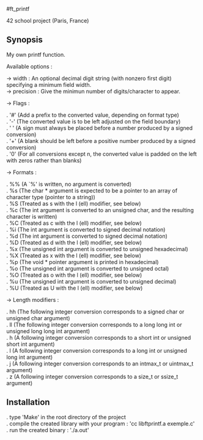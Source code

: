 #ft_printf
  
42 school project (Paris, France)
  
## Synopsis
  
My own printf function.
  
Available options :
  
-> width		: An optional decimal digit string (with nonzero first digit) specifying a minimum field width.  
-> precision	: Give the minimun number of digits/character to appear.  

-> Flags :  

. '#' (Add a prefix to the converted value, depending on format type)  
. '-' (The converted value is to be left adjusted on the field boundary)  
. ' ' (A sign must always be placed before a number produced by a signed conversion)  
. '+' (A blank should be left before a positive number produced by a signed conversion)  
. '0' (For all conversions except n, the converted value is padded on the left with zeros rather than blanks)  
  
-> Formats :  
  
. %% (A `%' is written, no argument is converted)  
. %s (The char * argument is expected to be a pointer to an array of character type (pointer to a string))  
. %S (Treated as s with the l (ell) modifier, see below)  
. %c (The int argument is converted to an unsigned char, and the resulting character is written)  
. %C (Treated as c with the l (ell) modifier, see below)  
. %i (The int argument is converted to signed decimal notation)  
. %d (The int argument is converted to signed decimal notation)  
. %D (Treated as d with the l (ell) modifier, see below)  
. %x (The unsigned int argument is converted to unsigned hexadecimal)  
. %X (Treated as x with the l (ell) modifier, see below)  
. %p (The void * pointer argument is printed in hexadecimal)  
. %o (The unsigned int argument is converted to unsigned octal)  
. %O (Treated as o with the l (ell) modifier, see below)  
. %u (The unsigned int argument is converted to unsigned decimal)  
. %U (Treated as U with the l (ell) modifier, see below)  

-> Length modifiers :

. hh (The following integer conversion corresponds to a signed char or unsigned char argument)  
. ll (The following integer conversion corresponds to a long long int or unsigned long long int argument)  
. h  (A following integer conversion corresponds to a short int or unsigned short int argument)  
. l  (A following integer conversion corresponds to a long int or unsigned long int argument)  
. j  (A following integer conversion corresponds to an intmax_t or uintmax_t argument)  
. z  (A following integer conversion corresponds to a size_t or ssize_t argument)  
  
## Installation  
  
. type 'Make' in the root directory of the project  
. compile the created library with your program : 'cc libftprintf.a exemple.c'  
. run the created binary : './a.out'  
